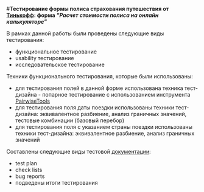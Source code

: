 #**Тестирование формы полиса страхования путешествия от [Тинькофф](https://www.tinkoff.ru/insurance/travel/): форма *"Расчет стоимости полиса на онлайн калькуляторе"***

В рамках данной работы были проведены следующие виды тестирования:
- функциональное тестирование
- usability тестирование
- исследовательское тестирование

Техники функционального тестирования, которые были использованы:
- для тестирования полей в данной форме использована техника тест-дизайна - попарное тестирование с использованием инструмента [PairwiseTools](https://pairwise.teremokgames.com)
- для тестирования поля даты поездки использованы техники тест-дизайна: эквивалентное разбиение, анализ граничных значений, тестовые комбинации (базовый перебор)
- для тестирования поля с указанием страны поездки использованы техники тест-дизайна: эквивалентное разбиение, анализ граничных значений

Составлены следующие виды тестовой [документации](https://github.com/YulyaGreshnova/TestingTinkoff/blob/main/Tinkoff_policyTravel.xlsx):
- test plan
- check lists
- bug reports
- подведены итоги тестирования
